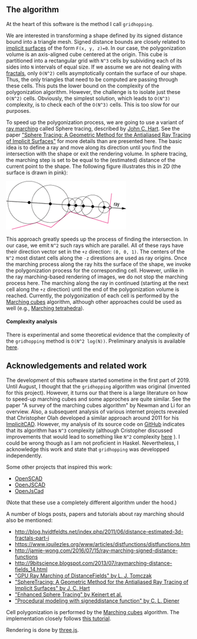 ## The algorithm

At the heart of this software is the method I call `gridhopping`.

We are interested in transforming a shape defined by its signed distance bound into a triangle mesh.
Signed distance bounds are closely related to [implicit surfaces](https://en.wikipedia.org/wiki/Implicit_surface) of the form `F(x, y, z)=0`.
In our case, the polygonization volume is an axis-aligned cube centered at the origin.
This cube is partitioned into a rectangular grid with `N^3` cells by subividing each of its sides into `N` intervals of equal size.
If we assume we are not dealing with [fractals](https://en.wikipedia.org/wiki/Fractal), only `O(N^2)` cells asymptotically contain the surface of our shape.
Thus, the only triangles that need to be computed are passing through these cells.
This puts the lower bound on the complexity of the polygonization algorithm.
However, the challenge is to isolate just these `O(N^2)` cells.
Obviously, the simplest solution, which leads to `O(N^3)` complexity, is to check each of the `O(N^3)` cells.
This is too slow for our purposes.

To speed up the polygonization process, we are going to use a variant of [ray marching](https://computergraphics.stackexchange.com/questions/161/what-is-ray-marching-is-sphere-tracing-the-same-thing) called Sphere tracing, described by [John C. Hart](https://scholar.google.com/citations?user=MjmBY5AAAAAJ&hl=en).
See the paper ["Sphere Tracing: A Geometric Method for the Antialiased Ray Tracing of Implicit Surfaces"](https://doi.org/10.1007/s003710050084) for more details than are presented here.
The basic idea is to define a ray and move along its direction until you find the intersection with the shape or exit the rendering volume.
In sphere tracing, the marching step is set to be equal to the (estimated) distance of the current point to the shape.
The following figure illustrates this in 2D (the surface is drawn in pink):

![Illustration of sphere tracing.](sphere-tracing.png "Illustration of sphere tracing.")

This approach greatly speeds up the process of finding the intersection.
In our case, we emit `N^2` such rays which are parallel.
All of these rays have their direction vector set in the `+z` direction: `(0, 0, 1)`.
The centers of the `N^2` most distant cells along the `-z` direstions are used as ray origins.
Once the marching process along the ray hits the surface of the shape, we invoke the polygonization process for the corresponding cell.
However, unlike in the ray marching-based rendering of images, we do not stop the marching process here.
The marching along the ray in continued (starting at the next cell along the `+z` direction) until the end of the polygonization volume is reached.
Currently, the polygonization of each cell is performed by the [Marching cubes](https://en.wikipedia.org/wiki/Marching_cubes) algorithm, although other approaches could be used as well
(e.g., [Marching tetrahedra](https://en.wikipedia.org/wiki/Marching_tetrahedra)).

#### Complexity analysis

There is experimental and some theoretical evidence that the complexity of the `gridhopping` method is `O(N^2 log(N))`.
Preliminary analysis is available [here](https://nenadmarkus.github.io/p/fast-algo-sdb-to-mesh/).

## Acknowledgements and related work

The development of this software started sometime in the first part of 2019.
Until August, I thought that the `gridhopping` algorithm was original (invented for this project).
However, it turns our that there is a large literature on how to speed-up marching cubes and some approches are quite similar.
See the paper "A survey of the marching cubes algorithm" by Newman and Li for an overview.
Also, a subsequent analysis of various internet projects revealed that Christopher Olah developed a similar approach around 2011 for his [ImplicitCAD](https://github.com/colah/ImplicitCAD).
However, my analysis of its source code on [GitHub](https://github.com/colah/ImplicitCAD) indicates that its algorithm has `N^3` complexity
(although Cristopher discussed improvements that would lead to something like `N^2` complexity [here](https://christopherolah.wordpress.com/2011/11/06/manipulation-of-implicit-functions-with-an-eye-on-cad) ).
I could be wrong though as I am not proficient in Haskel.
Nevertheless, I acknowledge this work and state that `gridhopping` was developped independently.

Some other projects that inspired this work:

* [OpenSCAD](http://www.openscad.org/)
* [OpenJSCAD](https://github.com/jscad/OpenJSCAD.org)
* [OpenJsCad](https://joostn.github.io/OpenJsCad/)

(Note that these use a completely different algorithm under the hood.)

A number of blogs posts, papers and tutorials about ray marching should also be mentioned:

* <http://blog.hvidtfeldts.net/index.php/2011/06/distance-estimated-3d-fractals-part-i>
* <https://www.iquilezles.org/www/articles/distfunctions/distfunctions.htm>
* <http://jamie-wong.com/2016/07/15/ray-marching-signed-distance-functions>
* <http://9bitscience.blogspot.com/2013/07/raymarching-distance-fields_14.html>
* ["GPU Ray Marching of DistanceFields" by L. J. Tomczak](http://www2.imm.dtu.dk/pubdb/views/edoc_download.php/6392/pdf/imm6392.pdf)
* ["SphereTracing: A Geometric Method for the Antialiased Ray Tracing of Implicit Surfaces" by J. C. Hart](http://mathinfo.univ-reims.fr/IMG/pdf/hart94sphere.pdf)
* ["Enhanced Sphere Tracing" by Keinert et al.](http://erleuchtet.org/~cupe/permanent/enhanced_sphere_tracing.pdf)
* ["Procedural modeling with signeddistance function" by C. L. Diener](https://aka-san.halcy.de/distance_fields_prefinal.pdf)

Cell polygonization is performed by the [Marching cubes](https://en.wikipedia.org/wiki/Marching_cubes) algorithm.
The implementation closely follows [this tutorial](http://paulbourke.net/geometry/polygonise).

Rendering is done by [three.js](https://threejs.org).
